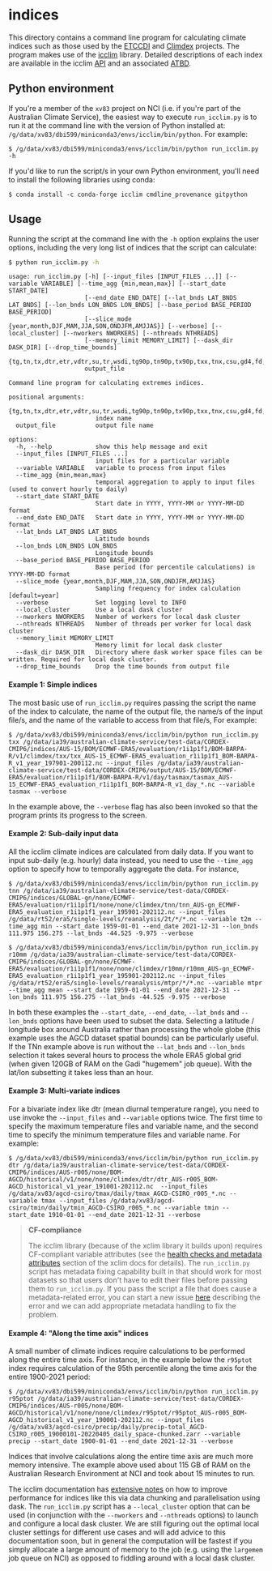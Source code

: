 # indices

This directory contains a command line program for calculating climate indices
such as those used by the [ETCCDI](http://etccdi.pacificclimate.org/list_27_indices.shtml) and
[Climdex](https://www.climdex.org/) projects.
The program makes use of the [icclim](https://icclim.readthedocs.io/en/stable/) library.
Detailed descriptions of each index are available in the
icclim [API](https://icclim.readthedocs.io/en/stable/references/ecad_functions_api.html#module-icclim._generated_api)
and an associated [ATBD](https://www.ecad.eu/documents/atbd.pdf).

## Python environment

If you're a member of the `xv83` project on NCI
(i.e. if you're part of the Australian Climate Service),
the easiest way to execute `run_icclim.py` is to run it at the command line
with the version of Python installed at: `/g/data/xv83/dbi599/miniconda3/envs/icclim/bin/python`.
For example:
```
$ /g/data/xv83/dbi599/miniconda3/envs/icclim/bin/python run_icclim.py -h
```

If you'd like to run the script/s in your own Python environment,
you'll need to install the following libraries using conda:
```
$ conda install -c conda-forge icclim cmdline_provenance gitpython
```

## Usage

Running the script at the command line with the `-h` option explains the user options,
including the very long list of indices that the script can calculate:

```bash
$ python run_icclim.py -h
```

```
usage: run_icclim.py [-h] [--input_files [INPUT_FILES ...]] [--variable VARIABLE] [--time_agg {min,mean,max}] [--start_date START_DATE]
                     [--end_date END_DATE] [--lat_bnds LAT_BNDS LAT_BNDS] [--lon_bnds LON_BNDS LON_BNDS] [--base_period BASE_PERIOD BASE_PERIOD]
                     [--slice_mode {year,month,DJF,MAM,JJA,SON,ONDJFM,AMJJAS}] [--verbose] [--local_cluster] [--nworkers NWORKERS] [--nthreads NTHREADS]
                     [--memory_limit MEMORY_LIMIT] [--dask_dir DASK_DIR] [--drop_time_bounds]
                     {tg,tn,tx,dtr,etr,vdtr,su,tr,wsdi,tg90p,tn90p,tx90p,txx,tnx,csu,gd4,fd,cfd,hd17,id,tg10p,tn10p,tx10p,txn,tnn,csdi,cdd,prcptot,rr1,sdii,cwd,rr,r10mm,r20mm,rx1day,rx5day,r75p,r75ptot,r95p,r95ptot,r99p,r99ptot,sd,sd1,sd5cm,sd50cm,cd,cw,wd,ww}
                     output_file

Command line program for calculating extremes indices.

positional arguments:
  {tg,tn,tx,dtr,etr,vdtr,su,tr,wsdi,tg90p,tn90p,tx90p,txx,tnx,csu,gd4,fd,cfd,hd17,id,tg10p,tn10p,tx10p,txn,tnn,csdi,cdd,prcptot,rr1,sdii,cwd,rr,r10mm,r20mm,rx1day,rx5day,r75p,r75ptot,r95p,r95ptot,r99p,r99ptot,sd,sd1,sd5cm,sd50cm,cd,cw,wd,ww}
                        index name
  output_file           output file name

options:
  -h, --help            show this help message and exit
  --input_files [INPUT_FILES ...]
                        input files for a particular variable
  --variable VARIABLE   variable to process from input files
  --time_agg {min,mean,max}
                        temporal aggregation to apply to input files (used to convert hourly to daily)
  --start_date START_DATE
                        Start date in YYYY, YYYY-MM or YYYY-MM-DD format
  --end_date END_DATE   Start date in YYYY, YYYY-MM or YYYY-MM-DD format
  --lat_bnds LAT_BNDS LAT_BNDS
                        Latitude bounds
  --lon_bnds LON_BNDS LON_BNDS
                        Longitude bounds
  --base_period BASE_PERIOD BASE_PERIOD
                        Base period (for percentile calculations) in YYYY-MM-DD format
  --slice_mode {year,month,DJF,MAM,JJA,SON,ONDJFM,AMJJAS}
                        Sampling frequency for index calculation [default=year]
  --verbose             Set logging level to INFO
  --local_cluster       Use a local dask cluster
  --nworkers NWORKERS   Number of workers for local dask cluster
  --nthreads NTHREADS   Number of threads per worker for local dask cluster
  --memory_limit MEMORY_LIMIT
                        Memory limit for local dask cluster
  --dask_dir DASK_DIR   Directory where dask worker space files can be written. Required for local dask cluster.
  --drop_time_bounds    Drop the time bounds from output file
```

#### Example 1: Simple indices

The most basic use of `run_icclim.py` requires passing the script 
the name of the index to calculate,
the name of the output file,
the name/s of the input file/s, and
the name of the variable to access from that file/s,
For example:

```
$ /g/data/xv83/dbi599/miniconda3/envs/icclim/bin/python run_icclim.py txx /g/data/ia39/australian-climate-service/test-data/CORDEX-CMIP6/indices/AUS-15/BOM/ECMWF-ERA5/evaluation/r1i1p1f1/BOM-BARPA-R/v1/climdex/txx/txx_AUS-15_ECMWF-ERA5_evaluation_r1i1p1f1_BOM-BARPA-R_v1_year_197901-200112.nc --input_files /g/data/ia39/australian-climate-service/test-data/CORDEX-CMIP6/output/AUS-15/BOM/ECMWF-ERA5/evaluation/r1i1p1f1/BOM-BARPA-R/v1/day/tasmax/tasmax_AUS-15_ECMWF-ERA5_evaluation_r1i1p1f1_BOM-BARPA-R_v1_day_*.nc --variable tasmax --verbose
```

In the example above,
the `--verbose` flag has also been invoked so that the program prints its progress to the screen.

#### Example 2: Sub-daily input data

All the icclim climate indices are calculated from daily data.
If you want to input sub-daily (e.g. hourly) data instead,
you need to use the `--time_agg` option to specify how to temporally aggregate the data.
For instance,

```
$ /g/data/xv83/dbi599/miniconda3/envs/icclim/bin/python run_icclim.py tnn /g/data/ia39/australian-climate-service/test-data/CORDEX-CMIP6/indices/GLOBAL-gn/none/ECMWF-ERA5/evaluation/r1i1p1f1/none/none/climdex/tnn/tnn_AUS-gn_ECMWF-ERA5_evaluation_r1i1p1f1_year_195901-202112.nc --input_files /g/data/rt52/era5/single-levels/reanalysis/2t/*/*.nc --variable t2m --time_agg min --start_date 1959-01-01 --end_date 2021-12-31 --lon_bnds 111.975 156.275 --lat_bnds -44.525 -9.975 --verbose
```

```
$ /g/data/xv83/dbi599/miniconda3/envs/icclim/bin/python run_icclim.py r10mm /g/data/ia39/australian-climate-service/test-data/CORDEX-CMIP6/indices/GLOBAL-gn/none/ECMWF-ERA5/evaluation/r1i1p1f1/none/none/climdex/r10mm/r10mm_AUS-gn_ECMWF-ERA5_evaluation_r1i1p1f1_year_195901-202112.nc --input_files /g/data/rt52/era5/single-levels/reanalysis/mtpr/*/*.nc --variable mtpr --time_agg mean --start_date 1959-01-01 --end_date 2021-12-31 --lon_bnds 111.975 156.275 --lat_bnds -44.525 -9.975 --verbose
```

In both these examples the `--start_date`, `--end_date`, `--lat_bnds` and `--lon_bnds` options have been used to subset the data.
Selecting a latitude / longitude box around Australia rather than processing the whole globe
(this example uses the AGCD dataset spatial bounds) can be particularly useful.
If the TNn example above is run without the `--lat_bnds` and `--lon_bnds` selection
it takes several hours to process the whole ERA5 global grid
(when given 120GB of RAM on the Gadi "hugemem" job queue).
With the lat/lon subsetting it takes less than an hour.

#### Example 3: Multi-variate indices

For a bivariate index like dtr (mean diurnal temperature range),
you need to use invoke the `--input_files` and `--variable` options twice.
The first time to specify the maximum temperature files and variable name,
and the second time to specify the minimum temperature files and variable name.
For example:

```
$ /g/data/xv83/dbi599/miniconda3/envs/icclim/bin/python run_icclim.py dtr /g/data/ia39/australian-climate-service/test-data/CORDEX-CMIP6/indices/AUS-r005/none/BOM-AGCD/historical/v1/none/none/climdex/dtr/dtr_AUS-r005_BOM-AGCD_historical_v1_year_191001-202112.nc  --input_files /g/data/xv83/agcd-csiro/tmax/daily/tmax_AGCD-CSIRO_r005_*.nc --variable tmax --input_files /g/data/xv83/agcd-csiro/tmin/daily/tmin_AGCD-CSIRO_r005_*.nc --variable tmin --start_date 1910-01-01 --end_date 2021-12-31 --verbose
```

> **CF-compliance**
>
> The icclim library (because of the xclim library it builds upon) requires CF-compliant variable attributes
> (see the [health checks and metadata attributes](https://xclim.readthedocs.io/en/stable/notebooks/usage.html#Health-checks-and-metadata-attributes)
> section of the xclim docs for details).
> The `run_icclim.py` script has metadata fixing capability built in that should work for most datasets
> so that users don't have to edit their files before passing them to `run_icclim.py`.
> If you pass the script a file that does cause a metadata-related error,
> you can start a new issue [here](https://github.com/AusClimateService/indices/issues)
> describing the error and we can add appropriate metadata handling to fix the problem.


#### Example 4: "Along the time axis" indices

A small number of climate indices require calculations to be performed along the entire time axis.
For instance, in the example below the `r95ptot` index requires calculation of the 95th percentile
along the time axis for the entire 1900-2021 period:

```
$ /g/data/xv83/dbi599/miniconda3/envs/icclim/bin/python run_icclim.py r95ptot /g/data/ia39/australian-climate-service/test-data/CORDEX-CMIP6/indices/AUS-r005/none/BOM-AGCD/historical/v1/none/none/climdex/r95ptot/r95ptot_AUS-r005_BOM-AGCD_historical_v1_year_190001-202112.nc --input_files /g/data/xv83/agcd-csiro/precip/daily/precip-total_AGCD-CSIRO_r005_19000101-20220405_daily_space-chunked.zarr --variable precip --start_date 1900-01-01 --end_date 2021-12-31 --verbose
```

Indices that involve calculations along the entire time axis are much more memory intensive.
The example above used about 115 GB of RAM on the Australian Research Environment at NCI and took about 15 minutes to run.

The icclim documentation has [extensive notes](https://icclim.readthedocs.io/en/stable/how_to/dask.html)
on how to improve performance for indices like this via data chunking and parallelisation using dask. 
The `run_icclim.py` script has a `--local_cluster` option that can be used
(in conjunction with the `--nworkers` and `--nthreads` options)
to launch and configure a local dask cluster.
We are still figuring out the optimal local cluster settings for different use cases
and will add advice to this documentation soon,
but in general the computation will be fastest if you simply allocate a large amount of memory to the job
(e.g. using the `largemem` job queue on NCI)
as opposed to fiddling around with a local dask cluster.
